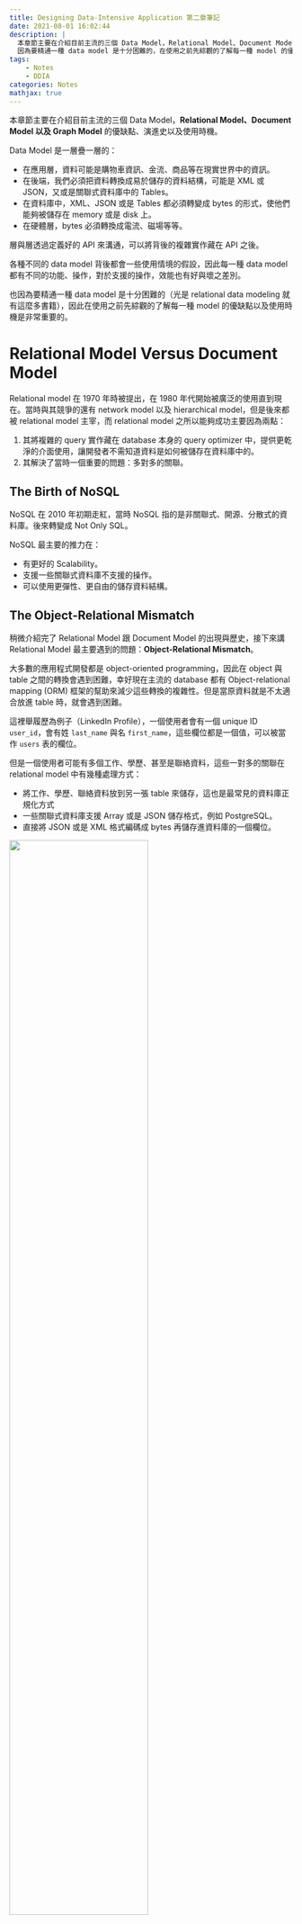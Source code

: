 ```yaml
---
title: Designing Data-Intensive Application 第二章筆記
date: 2021-08-01 16:02:44
description: |
  本章節主要在介紹目前主流的三個 Data Model，Relational Model、Document Model 以及 Graph Model 的優缺點、演進史以及使用時機。
  因為要精通一種 data model 是十分困難的，在使用之前先綜觀的了解每一種 model 的優缺點以及使用時機是非常重要的。
tags:
	- Notes
	- DDIA
categories: Notes
mathjax: true
---
```


本章節主要在介紹目前主流的三個 Data Model，**Relational Model、Document Model 以及 Graph Model** 的優缺點、演進史以及使用時機。

Data Model 是一層疊一層的：
- 在應用層，資料可能是購物車資訊、金流、商品等在現實世界中的資訊。
- 在後端，我們必須把資料轉換成易於儲存的資料結構，可能是 XML 或 JSON，又或是關聯式資料庫中的 Tables。
- 在資料庫中，XML、JSON 或是 Tables 都必須轉變成 bytes 的形式，使他們能夠被儲存在 memory 或是 disk 上。
- 在硬體層，bytes 必須轉換成電流、磁場等等。

層與層透過定義好的 API 來溝通，可以將背後的複雜實作藏在 API 之後。

各種不同的 data model 背後都會一些使用情境的假設，因此每一種 data model 都有不同的功能、操作，對於支援的操作，效能也有好與壞之差別。

也因為要精通一種 data model 是十分困難的（光是 relational data modeling 就有這麼多書籍），因此在使用之前先綜觀的了解每一種 model 的優缺點以及使用時機是非常重要的。

<!-- More -->

# Relational Model Versus Document Model

Relational model 在 1970 年時被提出，在 1980 年代開始被廣泛的使用直到現在。當時與其競爭的還有 network model 以及 hierarchical model，但是後來都被 relational model 主宰，而 relational model 之所以能夠成功主要因為兩點：
1. 其將複雜的 query 實作藏在 database 本身的 query optimizer 中，提供更乾淨的介面使用，讓開發者不需知道資料是如何被儲存在資料庫中的。
2. 其解決了當時一個重要的問題：多對多的關聯。

## The Birth of NoSQL

NoSQL 在 2010 年初期走紅，當時 NoSQL 指的是非關聯式、開源、分散式的資料庫。後來轉變成 Not Only SQL。

NoSQL 最主要的推力在：
- 有更好的 Scalability。
- 支援一些關聯式資料庫不支援的操作。
- 可以使用更彈性、更自由的儲存資料結構。

## The Object-Relational Mismatch

稍微介紹完了 Relational Model 跟 Document Model 的出現與歷史，接下來講 Relational Model 最主要遇到的問題：**Object-Relational Mismatch**。

大多數的應用程式開發都是 object-oriented programming，因此在 object 與 table 之間的轉換會遇到困難，幸好現在主流的 database 都有 Object-relational mapping (ORM) 框架的幫助來減少這些轉換的複雜性。但是當原資料就是不太適合放進 table 時，就會遇到困難。

這裡舉履歷為例子（LinkedIn Profile），一個使用者會有一個 unique ID `user_id`，會有姓 `last_name` 與名 `first_name`，這些欄位都是一個值，可以被當作 `users` 表的欄位。

但是一個使用者可能有多個工作、學歷、甚至是聯絡資料，這些一對多的關聯在 relational model 中有幾種處理方式：
- 將工作、學歷、聯絡資料放到另一張 table 來儲存，這也是最常見的資料庫正規化方式
- 一些關聯式資料庫支援 Array 或是 JSON 儲存格式，例如 PostgreSQL。
- 直接將 JSON 或是 XML 格式編碼成 bytes 再儲存進資料庫的一個欄位。

<img src="/assets/Designing-Data-Intensive-Application-第二章筆記/linkedin_profile.png" width="70%" />

履歷的資料就比較適合放在 JSON 格式下，例如：
```json
{
  "user_id": 251,
  "first_name": "Bill",
  "last_name": "Gates",
  "summary": "Co-chair of the Bill & Melinda Gates... Active blogger.",
  "region_id": "us:91",
  "industry_id": 131,
  "photo_url": "/p/7/000/253/05b/308dd6e.jpg",
  "positions": [
    {
      "job_title": "Co-chair",
      "organization": "Bill & Melinda Gates Foundation"
    },
    {
      "job_title": "Co-founder, Chairman",
      "organization": "Microsoft"
    }
  ],
  "education": [
    {
      "school_name": "Harvard University",
      "start": 1973,
      "end": 1975
    },
    {
      "school_name": "Lakeside School, Seattle",
      "start": null,
      "end": null
    }
  ],
  "contact_info": {
    "blog": "http://thegatesnotes.com",
    "twitter": "http://twitter.com/BillGates"
  }
}
```

由上面的圖與 JSON 可以看出，JSON 格式有更好的 locality，使用 relational model 就必須使用多次的 Join 來關聯多個資料庫，而 JSON 中所有與此使用者相關的資訊都儲存在一起，一個簡單的 query 就能達成。

## Many-to-One and Many-to-Many Relationships

講完了 relational model 的缺點，再來講 document model 的缺點。

首先，可以發現上面的 JSON 中 region 與 industry 都只儲存了一個 ID，而不是直接儲存字串，這樣做有幾個好處：

- 一致性，避免相同意思但是拼法不同的問題
- 易於更新，當一個名稱變更時，只需要修改一處的名字
- 支援多語系，可以透過唯一的 ID 將其翻譯成各個語系的字串
- 更好的支援搜尋功能

使用 ID 的好處在於 ID 對於人是沒有意義的，因此 ID 永遠不會改變。因此透過 ID 將重複的資料都變成唯一的 row，可以避免更新、刪除時需要更新到多個 rows 的問題，這就是資料正規化的核心想法。

在 relational database 中，多對一的關係很好處理，透過 ID 加上 join 的操作即可。在 document database 中，一對多關聯可以直接的儲存（像 JSON 中的 Array 即是一對多關聯），因此 document model 通常不支援 join 的操作，則可能需要在應用層手動的模擬 join 的操作。

> 在 document model 中，不一定要像 relational model 一樣透過 ID 做多對一的關聯，可以透過 denormalization，直接讓資料重複的出現，例如直接將 JSON 中 `region_id` 直接用 `region` 的 object 取代。好處是不需要再有 join 的操作，壞處當然就是喪失上面提到只儲存 ID 的幾個好處。這個方法比較適合用在很少被更改的資料，因為 denormalization 會使得 update, delete 的操作變得更複雜與更沒效率。
>
> 在 [MongoDB 的 6 Rules of Thumb for MongoDB Schema](https://www.mongodb.com/blog/post/6-rules-of-thumb-for-mongodb-schema-design-part-2) 就有提到這個方法的使用時機與考量，建議讀者可以閱讀～

另外，就算資料原本很符合 document model 的格式，在未來也有機會因為需求的變更變得更加複雜而產生多對一、多對多的關聯。例如：

1. 新增學校的 logo、聯絡電話、地址等等，這時不再只能儲存一個 `school_name` 字串，就可能需要有一個 `schools` 的表來儲存資訊，如此一來 `users` 與 `schools` 就變成多對一的關係了。
2. 新增一個推薦功能可以讓使用者爲另一名使用者寫推薦信，則產生了多對多的關係。

## Are Document Databases Repeatng History

講完了 relational model 與 document model 各自的不擅長之處，這裡稍微講古一下 network model 與 hierarchical model。

在 1970 年最熱門的資料庫 IBM's Information Management System (IMS) 採用的是 hierarchical model，與現在 document model 中 JSON 的格式非常相似。與現在使用 document model 一樣，hierarchical model 可以很好的處理一對多關聯，但是不適合處理多對一或是多對多關聯。

因此兩個最突出的解決方案出現了，分別是 **network model** 以及 **relational model**。

### The network model

Network model 是由一個會議 Conference on Data Systems Languages (CODASYL) 制定的，因此也叫做 CODASYL model。

Network model 與 hierarchical model 很像，最大的不同在於每個 record 可以有不只一個 parent。

在 network model 中的 query 必須透過指針從 root 移動到想要的 record，開發者必須自己維護可能走到重複的點、決定路徑等問題。

### The relational model

Relational model 將資料放在表中的列上，最成功的部分在於 relational model 把 query 的複雜實作都抽象化在 DBMS 的 query optimizer 中，使得開發者可以簡單的選擇想要的資料，透過 query optimizer 自行決定要怎麼存取資料、要使用哪個 index。

### Comparison to document databases

最後回到最初的問題，那麼現在的 document model 是否是重蹈覆轍呢？

現在的 document model 可以透過類似 relational model 中 *foreign key* 的方式，來關聯多對一或是多對多的模型，稱作 *document reference*。不像是之前 network model 所採用的方式。

最終要如何選擇，到底是 relational model 還是 document model 更符合使用情境，還是看各位開發者的決定了！

## Relational Versus Document Databases Today

最後總結一些今日 relational 與 document databases 在 data model 上的比較。

### Which data model leads to simpler application code

跟在前面提到的一樣，如果資料是 document-like，並沒有多對一、多對多的關聯，則較適合 document model。

若有很大量的多對多關聯存在，甚至 relational model 也並不是最適合的選項，後面會介紹到 graph model 就是專門解決這個問題而產生的。

### Schema flexibility in the document model

通常 document databases 會被叫做 *schemaless*，但更準確來說應該稱作 *schema-on-read*，也就是資料的格式是隱藏、不需預先定義的，在讀出時才決定他的格式。

當儲存的資料結構需要改變時，例如將原本的 `name` 欄位拆成 `first_name` 以及 `last_name`，document model 可以很簡單的透過應用層的程式碼在讀出與寫入時對資料做出改變即可，因爲 document databases 通常容許一個 collections 內的資料長相不同。

```js
if (user && user.name && !user.first_name) {
  first_name = user.name.split(" ")[0];
}
```

而 relational database 通常必須透過 *migration* 來達成：

```sql
ALTER TABLE users ADD COLUMN first_name text;
UPDATE users SET first_name = split_part(name, ' ', 1); -- PostgreSQL
UPDATE users SET first_name = substring_index(name, ' ', 1); -- MySQL
```

`ALTER TABLE` 對於大型系統而言是非常可怕的，通常會造成 database 的 downtime。PostgreSQL 在 v11 之前，`ALTER TABLE ADD COLUMN` 會拿整張 table 的 `ACCESS EXCLUSIVE` lock，造成所有的 transaction 不能 access 這張 table。

因此若資料結構是經常改動、或是資料的結構變化很大，則有 schema 反而會成為一種困難，document model 可能會更加適合。

### Data locality for queries

Document model 通常將整個 document 儲存成一段 encoded 的 JSON 字串（或是 MongoDB's BSON），因此存取會整個 document 一起取出，也就是 document model 的 *storage locality*。

若資料經常是整個被存取的，則 document model 可以避免掉 relational model 因為需要多次 join 而可能造成多次 disk access 的問題。但反之若每次只需要一小部分的資料，document 還是會被整個 load 到 memory 造成浪費。並且 document 更新時通常也是整個 document 一起寫入，因此就算只修改一小部分的資料也會重寫整個 document。

### Convergence of document and relational databases

PostgreSQL 從 v9.3 開始、MySQL 從 v5.7 開始支援 JSON 格式的欄位。

MongoDB 的 driver 會自動的 join document reference。

因此 relational 與 document databases 現在是越來越相近的，讓使用者在應用層能夠更方便的挑選適合的 data model。

# Query Languages for Data

這個段落開始介紹 declarative language 與 imperative programming 的差異。

Declarative language 即只描述目標的性質，不須描述要如何達到此目標。而 imperative programming 則是很像一般的 programming language，要達到目標的話一定要將流程寫出。

簡單來說：**declarative 是定義 what to do、而 imperative 是定義 how to do**。

舉例來說 SQL 就是一種 declarative language、CSS 也是一種 declarative language。

而資料庫更適合 declarative language，因為可以把實作的複雜都隱藏起來，讓 DBMS 決定如何優化，並且更適合做平行化的處理。

## MapReduce Querying

MapReduce 是 google 提出的處理大量資料的一種 programming，同時用到了 declarative 與 imperative 的方式。

```js
db.observations.mapReduce(
  function map() {
    var year = this.observationTimestamp.getFullYear();
    var month = this.observationTimestamp.getMonth() + 1;
    emit(year + "-" + month, this.numAnimals);
  },
  function reduce(key, values) {
    return Array.sum(values);
  },
  {
    query: { family: "Sharks" },
    out: "monthlySharkReport"
  }
)
```

因為 MapReduce 需要使用者自己小心的撰寫 Javascript 程式碼，雖然可以做到很複雜的操作，但對於簡單的操作來說，還是 declarative language 更適合作為資料庫的查詢語言。

因此 MongoDB 在 v2.2 之後支援了 *aggregation pipeline* 的 declarative query language。

```js
db.observations.aggregate([
  { $match: { family: "Sharks" } },
  {
    $group: {
      _id: {
        year:  { $year:  "$observationTimestamp" },
        month: { $month: "$observationTimestamp" }
      },
      totalAnimals: { $sum: "$numAnimals" }
    }
  }
]);
```

# Graph-Like Data Models

當資料庫有很多的多對多關聯，就很適合使用 graph-like data model。

Graph 中包含點與邊，在現實中的例子包含：

- Social graphs: 點代表人，邊代表朋友或是追蹤關係。
- The web graph: 點代表網頁，邊代表連到別的網頁的 link。

在一張 graph 中每個點與邊也可以代表不同意義，例如 Facebook 維護了一張 graph，其中 vertex 可能是人、地點、事件或是留言，而邊可能代表人參加的事件、事件發生的地點或是人留下的留言。

Graph-like data models 主要分為兩種，*property graph* model 以及 *triple-store* model。

## Property Graphs

每個點都有：
- 一個 unique ID
- 一些出邊
- 一些入邊
- 一些 properties（key-value pairs）

每個邊都有：
- 一個 unique ID
- 邊的起點跟終點
- 一個 label
- 一些 properties（key-value pairs）

### The Cypher Query Language

*Cypher* 是一種 declarative language，是 Neo4j 圖資料庫的查詢語言。

```sql
CREATE
  (NAmerica:Location {name:'North America', type:'continent'}),
  (USA:Location      {name:'United States', type:'country'  }),
  (Idaho:Location    {name:'Idaho',         type:'state'    }),
  (Lucy:Person       {name:'Lucy' }),
  (Idaho) -[:WITHIN]->  (USA)  -[:WITHIN]-> (NAmerica),
  (Lucy)  -[:BORN_IN]-> (Idaho)
```

```sql
MATCH
  (person) -[:BORN_IN]->  () -[:WITHIN*0..]-> (us:Location {name:'United States'}),
  (person) -[:LIVES_IN]-> () -[:WITHIN*0..]-> (eu:Location {name:'Europe'})
  RETURN person.name
```

`()` 代表點、`[]` 代表邊、`:` 代表邊或是點的 label、`{}` 內的代表 properties、`->` 代表邊的方向，`()` 或是 `[]` 中最前面的變數則是命名。

## Graph Queries in SQL

作者提出如果把 graph data 放在 relational structure 內，那麼可以使用 SQL 來做查詢嗎？

可以觀察到上面的 query 有一個特別的符號 `*0..`，這代表的 label 是 `WITHIN` 的邊可以出現 0 到任意多次，但是在 SQL 中，並沒有辦法指定 0 ~ 任意多次的 join，要做到的話必須透過 SQL 中的 `RECURSIVE` 語法，更加複雜。

## Triple-Stores and SPARQL

Triple-Stores 透過三元組 `(subject, predicate, object)` 來儲存資料。例如 `(Jim, likes, bananas)`。

三元組也可以用來描述 subject 的 properties，例如 `(Jim, age, 33)`。

對應到圖的話，則 `subject` 是點、`predicate` 是邊、`object` 可以是點或是值。

### The SPARQL query language

```sql
SELECT ?personName WHERE {
  ?person :name ?personName.
  ?person :bornIn  / :within* / :name "United States".
  ?person :livesIn / :within* / :name "Europe".
}
```

## Graph Databases Compared to the Network Model

Network (CODASYL) model 與現今的 graph databases 看起來十分相似，但是 graph databases 能成功大致有幾個原因：
- CODASYL 沒有可以直接 access record 的方式，但是 Graph Model 中每個 vertex 跟 edge 都有 uid 可以直接 access。
- CODASYL 並沒有 declarative query language（ex: Cypher），因此不好做查詢。

# 總結

因為每一種 data model 都很複雜，因此本章先以綜觀的角度看各種 data model 的性質與優缺點，期望開發者能夠在使用這些 data model 時爲各種情境的應用挑選正確的資料模型。

> 最後，如果你喜歡這篇文章，或是文章對你有幫助的話，可以幫我按個喜歡、或是留言！你的支持就是我寫作的最大動力。有任何想問的問題也可以在底下留言喔～
